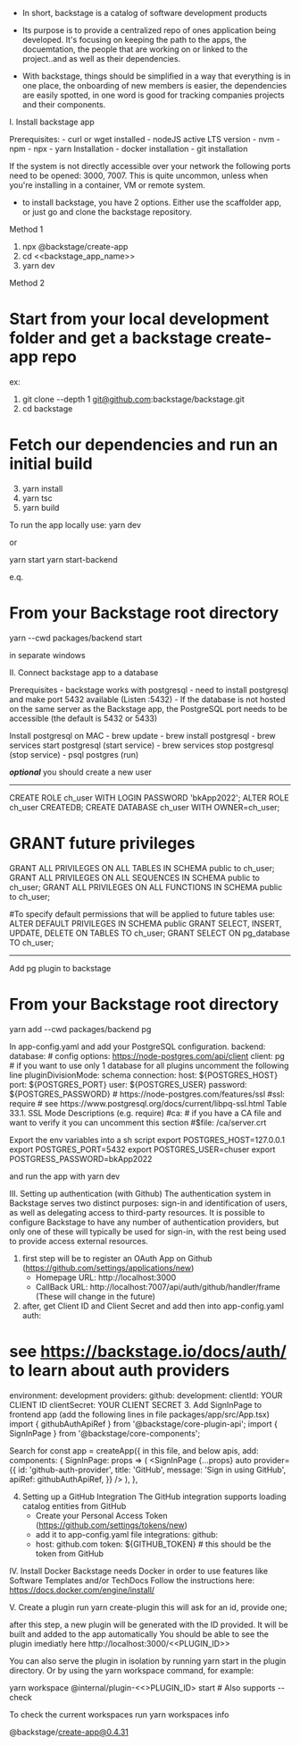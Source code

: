 - In short, backstage is a catalog of software development products

- Its purpose is to provide a centralized repo of ones application being developed. It's focusing on keeping the path to the apps, the docuemtation, the people that are working on or linked to the project..and as well as their dependencies.

- With backstage, things should be simplified in a way that everything is in one place, the onboarding of new members is easier, the dependencies are easily spotted, in one word is good for tracking companies projects and their components.

I. Install backstage app

Prerequisites:
    - curl or wget installed
    - nodeJS active LTS version
        - nvm
        - npm
        - npx
    - yarn Installation
    - docker installation
    - git installation

If the system is not directly accessible over your network the following ports need to be opened: 3000, 7007. This is quite uncommon, unless when you're installing in a container, VM or remote system.



- to install backstage, you have 2 options. Either use the scaffolder app, or just go and clone the backstage repository.

Method 1
1. npx @backstage/create-app
2. cd <<backstage_app_name>>
3. yarn dev


Method 2
# Start from your local development folder and get a backstage create-app repo
ex:
1. git clone --depth 1 git@github.com:backstage/backstage.git 
2. cd backstage

# Fetch our dependencies and run an initial build
3. yarn install
4. yarn tsc
5. yarn build

To run the app locally use:
yarn dev

or

yarn start
yarn start-backend 

e.q.
# From your Backstage root directory
yarn --cwd packages/backend start

in separate windows


II. Connect backstage app to a database

Prerequisites
    - backstage works with postgresql
    - need to install postgresql and make port 5432 available (Listen :5432)
    - If the database is not hosted on the same server as the Backstage app, the PostgreSQL port needs to be accessible (the default is 5432 or 5433)

Install postgresql on MAC
    - brew update
    - brew install postgresql
    - brew services start postgresql (start service)
    - brew services stop postgresql (stop service)
    - psql postgres (run)

***optional*** you should create a new user 
**************
CREATE ROLE ch_user WITH LOGIN PASSWORD 'bkApp2022';
ALTER ROLE ch_user CREATEDB;
CREATE DATABASE ch_user WITH OWNER=ch_user;

# GRANT future privileges
GRANT ALL PRIVILEGES ON ALL TABLES IN SCHEMA public to ch_user;
GRANT ALL PRIVILEGES ON ALL SEQUENCES IN SCHEMA public to ch_user;
GRANT ALL PRIVILEGES ON ALL FUNCTIONS IN SCHEMA public to ch_user;

#To specify default permissions that will be applied to future tables use:
ALTER DEFAULT PRIVILEGES IN SCHEMA public 
  GRANT SELECT, INSERT, UPDATE, DELETE ON TABLES TO ch_user;
GRANT SELECT ON pg_database TO ch_user;
**************

Add pg plugin to backstage
# From your Backstage root directory
yarn add --cwd packages/backend pg

In app-config.yaml and add your PostgreSQL configuration.
backend:
  database:
    # config options: https://node-postgres.com/api/client
    client: pg
    # if you want to use only 1 database for all plugins uncomment the following line
    pluginDivisionMode: schema
    connection:
      host: ${POSTGRES_HOST}
      port: ${POSTGRES_PORT}
      user: ${POSTGRES_USER}
      password: ${POSTGRES_PASSWORD}
      # https://node-postgres.com/features/ssl
      #ssl: require # see https://www.postgresql.org/docs/current/libpq-ssl.html Table 33.1. SSL Mode Descriptions (e.g. require)
        #ca: # if you have a CA file and want to verify it you can uncomment this section
        #$file: <file-path>/ca/server.crt

Export the env variables into a sh script
export POSTGRES_HOST=127.0.0.1
export POSTGRES_PORT=5432
export POSTGRES_USER=chuser
export POSTGRESS_PASSWORD=bkApp2022

and run the app with yarn dev


III. Setting up authentication (with Github)
The authentication system in Backstage serves two distinct purposes: sign-in and identification of users, as well as delegating access to third-party resources. It is possible to configure Backstage to have any number of authentication providers, but only one of these will typically be used for sign-in, with the rest being used to provide access external resources.

1. first step will be to register an OAuth App on Github (https://github.com/settings/applications/new)
    - Homepage URL: http://localhost:3000
    - CallBack URL: http://localhost:7007/api/auth/github/handler/frame
        (These will change in the future)
2. after, get Client ID and Client Secret and add then into app-config.yaml
auth:
  # see https://backstage.io/docs/auth/ to learn about auth providers
  environment: development
  providers:
    github:
      development:
        clientId: YOUR CLIENT ID
        clientSecret: YOUR CLIENT SECRET
3. Add SignInPage to frontend app (add the following lines in file packages/app/src/App.tsx)
import { githubAuthApiRef } from '@backstage/core-plugin-api';
import { SignInPage } from '@backstage/core-components';

Search for const app = createApp({ in this file, and below apis, add:
components: {
  SignInPage: props => (
    <SignInPage
      {...props}
      auto
      provider={{
        id: 'github-auth-provider',
        title: 'GitHub',
        message: 'Sign in using GitHub',
        apiRef: githubAuthApiRef,
      }}
    />
  ),
},

4. Setting up a GitHub Integration
The GitHub integration supports loading catalog entities from GitHub
   - Create your Personal Access Token (https://github.com/settings/tokens/new)
   - add it to app-config.yaml file
integrations:
  github:
    - host: github.com
      token: ${GITHUB_TOKEN} # this should be the token from GitHub


IV. Install Docker
Backstage needs Docker in order to use features like Software Templates and/or TechDocs
Follow the instructions here: https://docs.docker.com/engine/install/


V. Create a plugin
run
    yarn create-plugin
this will ask for an id, provide one;

after this step, a new plugin will be generated with the ID provided. It will be built and added to the app automatically
You should be able to see the plugin imediatly here http://localhost:3000/<<PLUGIN_ID>>

You can also serve the plugin in isolation by running yarn start in the plugin directory. Or by using the yarn workspace command, for example:

yarn workspace @internal/plugin-<<>PLUGIN_ID> start # Also supports --check

To check the current workspaces run
yarn workspaces info 


@backstage/create-app@0.4.31